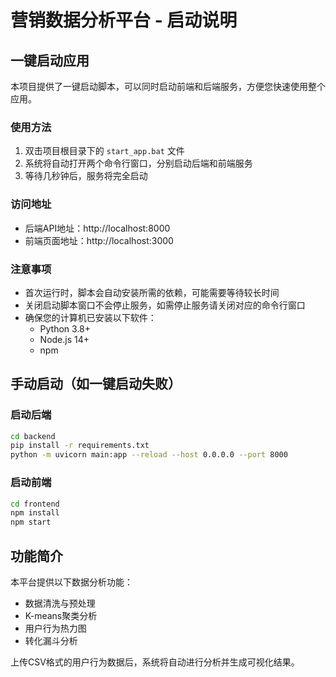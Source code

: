 # 营销数据分析平台 - 启动说明

## 一键启动应用

本项目提供了一键启动脚本，可以同时启动前端和后端服务，方便您快速使用整个应用。

### 使用方法

1. 双击项目根目录下的 `start_app.bat` 文件
2. 系统将自动打开两个命令行窗口，分别启动后端和前端服务
3. 等待几秒钟后，服务将完全启动

### 访问地址

- 后端API地址：http://localhost:8000
- 前端页面地址：http://localhost:3000

### 注意事项

- 首次运行时，脚本会自动安装所需的依赖，可能需要等待较长时间
- 关闭启动脚本窗口不会停止服务，如需停止服务请关闭对应的命令行窗口
- 确保您的计算机已安装以下软件：
  - Python 3.8+
  - Node.js 14+
  - npm

## 手动启动（如一键启动失败）

### 启动后端

```bash
cd backend
pip install -r requirements.txt
python -m uvicorn main:app --reload --host 0.0.0.0 --port 8000
```

### 启动前端

```bash
cd frontend
npm install
npm start
```

## 功能简介

本平台提供以下数据分析功能：

- 数据清洗与预处理
- K-means聚类分析
- 用户行为热力图
- 转化漏斗分析

上传CSV格式的用户行为数据后，系统将自动进行分析并生成可视化结果。